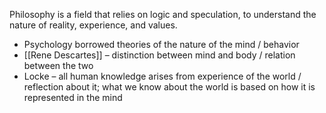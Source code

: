 Philosophy is a field that relies on logic and speculation, to understand the nature of reality, experience, and values. 

- Psychology borrowed theories of the nature of the mind / behavior
- [[Rene Descartes]] – distinction between mind and body / relation between the two 
- Locke – all human knowledge arises from experience of the world / reflection about it; what we know about the world is based on how it is represented in the mind

